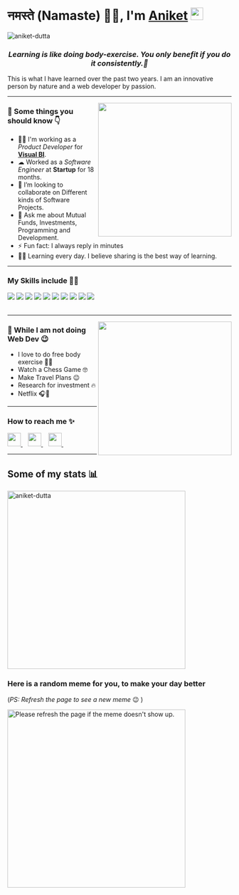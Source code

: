 <h1><strong>नमस्ते (Namaste) 🙏🏻, I'm <a href="https://www.linkedin.com/in/iamaniketdutta/" target="_blank">Aniket</a></strong> <img src="https://raw.githubusercontent.com/syedareehaquasar/syedareehaquasar/master/gifs/Hi.gif" width="28px"></h1>

<div align="left"> 
    <img src="https://komarev.com/ghpvc/?username=iamaniketdutta" alt="aniket-dutta"> 
</div>

<h3 align="center"><em>Learning is like doing body-exercise. You only benefit if you do it consistently.💯</em></h3>

<p>This is what I have learned over the past two years. I am an innovative person by nature and a web developer by passion.</p>

<hr>
<img align="right" src="https://media.giphy.com/media/qluPd0xPVA1gWl7U7q/giphy.gif" width="300px">
<h3>🚀 Some things you should know 👇</h3>
<ul>
<li>👨‍🔬 I'm working as a <em>Product Developer</em> for <strong><a href="https://visualbi.com/" target="_blank">Visual BI</a></strong>.</li>
<li>☁  Worked as a <em>Software Engineer</em> at <strong>Startup</strong> for 18 months.</li>
<li>👯 I’m looking to collaborate on Different kinds of Software Projects.</li>
<li>💬 Ask me about Mutual Funds, Investments, Programming and Development.</li>
<li>⚡ Fun fact: I always reply in minutes</li>
<li>👨‍🎓 Learning every day. I believe sharing is the best way of learning.</li>
</ul>
<hr>

<h3>My Skills include 👨‍💻</h3>
<div>
<img src="https://img.shields.io/badge/-Google%20Apps%20Script-2e7eea?style=for-the-badge&logoColor=white">
<img src="https://img.shields.io/badge/Node.js-339933?style=for-the-badge&logo=nodedotjs&logoColor=white">
<img src="https://img.shields.io/badge/Express.js-000000?style=for-the-badge&logo=express&logoColor=white">
    <img src="https://img.shields.io/badge/python-%2314354C.svg?style=for-the-badge&logo=python&logoColor=white">
    <img src="https://img.shields.io/badge/Amazon_AWS-232F3E?style=for-the-badge&logo=amazon-aws&logoColor=white">
	<img src="https://img.shields.io/badge/MongoDB-4EA94B?style=for-the-badge&logo=mongodb&logoColor=white">
	<img src="https://img.shields.io/badge/MySQL-00000F?style=for-the-badge&logo=mysql&logoColor=white">
	<img src="https://img.shields.io/badge/JavaScript-F7DF1E?style=for-the-badge&logo=javascript&logoColor=black">
	<img src="https://img.shields.io/badge/C%2B%2B-00599C?style=for-the-badge&logo=c%2B%2B&logoColor=white">
	<img src="https://img.shields.io/badge/Git-F05032?style=for-the-badge&logo=git&logoColor=white">
</div>
<br>
<hr>

<img align="right" src="https://media.giphy.com/media/gZEBpuOkPuydi/giphy.gif" width="300px">
<h3>🦄 While I am not doing Web Dev 😉</h3>
<ul>
    <li>I love to do free body exercise 🏋️‍♂️</li>
    <li>Watch a Chess Game 🤓</li>
    <li>Make Travel Plans 😉</li>
    <li>Research for investment 🔥</li>
    <li> Netflix 🎧💚</li>
</ul>
<hr>

<h3>How to reach me ✨</h3>
<div>
    <a href="https://www.linkedin.com/in/iamaniketdutta/" target="_blank">
        <img src="https://image.flaticon.com/icons/png/512/145/145807.png" width="30px">
    </a>&nbsp;&nbsp;
	<a href="https://t.me/iamaniketdutta" target="_blank">
        <img src="https://img.icons8.com/color/48/000000/telegram-app--v5.png" width="30px">
    </a>&nbsp;&nbsp;
    <a href="mailto: iamaniketdutta@gmail.com">
        <img src="https://image.flaticon.com/icons/png/512/732/732200.png" width="30px">
    </a>&nbsp;&nbsp;
</div>
<hr>

## Some of my stats :bar_chart:

<img src="https://github-readme-stats.vercel.app/api?username=iamaniketdutta&show_icons=true&theme=calm"  width="400px" alt="aniket-dutta">


### Here is a random meme for you, to make your day better
(*PS: Refresh the page to see a new meme* :wink: )

<img src='https://random-memer.herokuapp.com/' title="Meme" alt="Please refresh the page if the meme doesn't show up." height="400">
